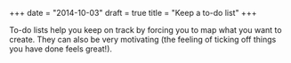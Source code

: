 +++
date = "2014-10-03"
draft = true
title = "Keep a to-do list"
+++

To-do lists help you keep on track by forcing you to map what you want to create. They can also be very motivating (the feeling of ticking off things you have done feels great!).